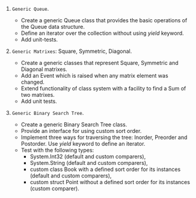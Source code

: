 
1. `Generic Queue`.
    - Create a generic Queue class that provides the basic operations of the Queue data structure.
    - Define an iterator over the collection without using *yield* keyword.
    - Add unit-tests.

2. `Generic Matrixes`: Square, Symmetric, Diagonal.
    - Create a generic classes that represent Square, Symmetric and Diagonal matrixes.
    - Add an Event which is raised when any matrix element was changed.
    - Extend functionality of class system with a facility to find a Sum of two matrixes. 
    - Add unit tests.

3. `Generic Binary Search Tree`.
    - Create a generic Binary Search Tree class.
    - Provide an interface for using custom sort order.
    - Implement three ways for traversing the tree: Inorder, Preorder and Postorder. Use *yield* keyword to define an iterator.
    - Test with the following types:
      - System.Int32 (default and custom comparers),
      - System.String (default and custom comparers),
      - custom class Book with a defined sort order for its instances (default and custom comparers),
      - custom struct Point without a defined sort order for its instances (custom comparer).
